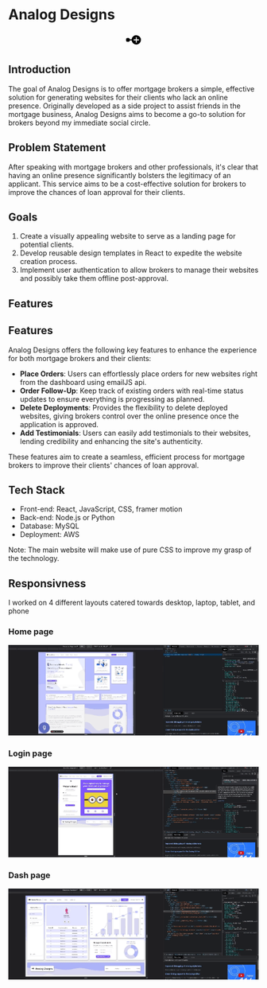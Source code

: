 # Analog Designs

<p align="center">
  <img src="data:image/svg+xml;utf8,<svg xmlns='http://www.w3.org/2000/svg' width='30' height='30' fill='currentColor' class='bi bi-node-plus-fill' viewBox='0 0 16 16'><path d='M11 13a5 5 0 1 0-4.975-5.5H4A1.5 1.5 0 0 0 2.5 6h-1A1.5 1.5 0 0 0 0 7.5v1A1.5 1.5 0 0 0 1.5 10h1A1.5 1.5 0 0 0 4 8.5h2.025A5 5 0 0 0 11 13zm.5-7.5v2h2a.5.5 0 0 1 0 1h-2v2a.5.5 0 0 1-1 0v-2h-2a.5.5 0 0 1 0-1h2v-2a.5.5 0 0 1 1 0z'/></svg>"
  alt="Analog Designs Logo" />
</p>

## Introduction

The goal of Analog Designs is to offer mortgage brokers a simple, effective solution for generating websites for their clients who lack an online presence. Originally developed as a side project to assist friends in the mortgage business, Analog Designs aims to become a go-to solution for brokers beyond my immediate social circle.

## Problem Statement

After speaking with mortgage brokers and other professionals, it's clear that having an online presence significantly bolsters the legitimacy of an applicant. This service aims to be a cost-effective solution for brokers to improve the chances of loan approval for their clients.

## Goals

1. Create a visually appealing website to serve as a landing page for potential clients.
2. Develop reusable design templates in React to expedite the website creation process.
3. Implement user authentication to allow brokers to manage their websites and possibly take them offline post-approval.

## Features

## Features

Analog Designs offers the following key features to enhance the experience for both mortgage brokers and their clients:

- **Place Orders**: Users can effortlessly place orders for new websites right from the dashboard using emailJS api.
- **Order Follow-Up**: Keep track of existing orders with real-time status updates to ensure everything is progressing as planned.
- **Delete Deployments**: Provides the flexibility to delete deployed websites, giving brokers control over the online presence once the application is approved.
- **Add Testimonials**: Users can easily add testimonials to their websites, lending credibility and enhancing the site's authenticity.

These features aim to create a seamless, efficient process for mortgage brokers to improve their clients' chances of loan approval.

## Tech Stack

- Front-end: React, JavaScript, CSS, framer motion
- Back-end: Node.js or Python
- Database: MySQL
- Deployment: AWS

Note: The main website will make use of pure CSS to improve my grasp of the technology.

## Responsivness

I worked on 4 different layouts catered towards desktop, laptop, tablet, and phone

### Home page

![home page](./readmegifs/home.gif)

### Login page

![login page](./readmegifs/login.gif)

### Dash page

![home page](./readmegifs/dash.gif)
